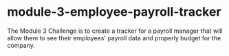 # module-3-employee-payroll-tracker
The Module 3 Challenge is to create a tracker for a payroll manager that will allow them to see their employees' payroll data and properly budget for the company.
